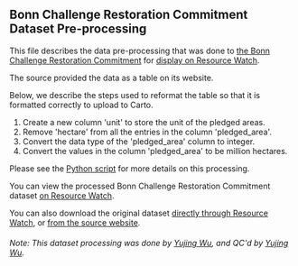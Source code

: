 ## Bonn Challenge Restoration Commitment Dataset Pre-processing
This file describes the data pre-processing that was done to [the Bonn Challenge Restoration Commitment](http://www.bonnchallenge.org/) for [display on Resource Watch](https://resourcewatch.org/data/explore/fb5edc45-b105-4b13-a6c3-5f3e314a4086).

The source provided the data as a table on its website.

Below, we describe the steps used to reformat the table so that it is formatted correctly to upload to Carto.

1. Create a new column 'unit' to store the unit of the pledged areas.
2. Remove 'hectare' from all the entries in the column 'pledged_area'.
3. Convert the data type of the 'pledged_area' column to integer.
4. Convert the values in the column 'pledged_area' to be million hectares.

Please see the [Python script](https://github.com/resource-watch/data-pre-processing/blob/master/for_018_rw1_bonn_challenge_restoration_commitment/for_018_rw1_bonn_challenge_restoration_commitment_processing.py) for more details on this processing.

You can view the processed Bonn Challenge Restoration Commitment dataset [on Resource Watch](https://resourcewatch.org/data/explore/fb5edc45-b105-4b13-a6c3-5f3e314a4086).

You can also download the original dataset [directly through Resource Watch](https://wri-public-data.s3.amazonaws.com/resourcewatch/for_018_rw1_bonn_challenge_restoration_commitment.zip), or [from the source website](https://www.bonnchallenge.org/pledges).

###### Note: This dataset processing was done by [Yujing Wu](https://www.wri.org/profile/yujing-wu), and QC'd by [Yujing Wu](https://www.wri.org/profile/yujing-wu).

